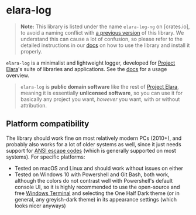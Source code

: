 # elara-log

> **Note:** This library is listed under the name `elara-log-ng` on [crates.io], to avoid a naming conflict with [a previous version](https://crates.io/crates/elara_log) of this library. We understand this can cause a lot of confusion, so please refer to the detailed instructions in our [docs](https://docs.rs/elara-log-ng) on how to use the library and install it properly.

`elara-log` is a minimalist and lightweight logger, developed for [Project Elara](https://github.com/elaraproject/)'s suite of libraries and applications. See the [docs](https://docs.rs/elara-log-ng) for a usage overview.

> `elara-log` is **public domain software** like the rest of [Project Elara](https://github.com/elaraproject/), meaning it is essentially **unlicensed software**, so you can use it for basically any project you want, _however_ you want, with or without attribution.

## Platform compatibility

The library should work fine on most relatively modern PCs (2010+), and probably also works for a lot of older systems as well, since it just needs support for [ANSI escape codes](https://en.wikipedia.org/wiki/ANSI_escape_code) (which is generally supported on most systems). For specific platforms:

- Tested on macOS and Linux and should work without issues on either
- Tested on Windows 10 with Powershell and Git Bash, both work, although the colors do not contrast well with Powershell's default console UI, so it is highly recommended to use the open-source and free [Windows Terminal](https://github.com/microsoft/terminal) and selecting the One Half Dark theme (or in general, any greyish-dark theme) in its appearance settings (which looks nicer anyways)
